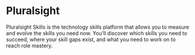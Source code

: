 # Pluralsight
Pluralsight Skills is the technology skills platform that allows you to measure and evolve the skills you need now. You'll discover which skills you need to succeed, where your skill gaps exist, and what you need to work on to reach role mastery.
